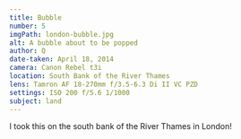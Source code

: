```yaml
---
title: Bubble
number: 5
imgPath: london-bubble.jpg
alt: A bubble about to be popped
author: Q
date-taken: April 18, 2014
camera: Canon Rebel t3i
location: South Bank of the River Thames
lens: Tamron AF 18-270mm f/3.5-6.3 Di II VC PZD
settings: ISO 200 f/5.6 1/1000
subject: land
---
```

I took this on the south bank of the River Thames in London!
